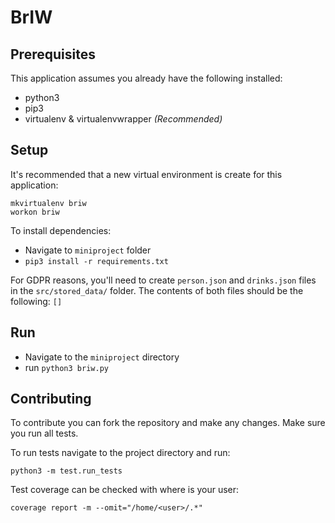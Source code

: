 # BrIW
## Prerequisites
This application assumes you already have the following installed:

- python3
- pip3
- virtualenv & virtualenvwrapper *(Recommended)*

## Setup
It's recommended that a new virtual environment is create for this application:
```
mkvirtualenv briw
workon briw
```
To install dependencies:
- Navigate to `miniproject` folder
- `pip3 install -r requirements.txt`

For GDPR reasons, you'll need to create `person.json` and `drinks.json` files in the `src/stored_data/` folder. The contents of both files should be the following:
`[]`

## Run
- Navigate to the `miniproject` directory
- run `python3 briw.py`

## Contributing
To contribute you can fork the repository and make any changes. Make sure you run all tests.  

To run tests navigate to the project directory and run:
```
python3 -m test.run_tests
```

Test coverage can be checked with where <user> is your user:
```
coverage report -m --omit="/home/<user>/.*"
```